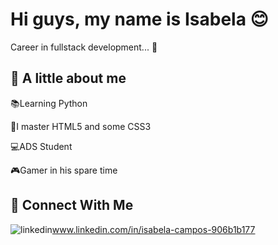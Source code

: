 
# Hi guys, my name is Isabela 😊

Career in fullstack development... 💫

## 🚀 A little about me

📚Learning Python

🔎I master HTML5 and some CSS3 

💻ADS Student 

🎮Gamer in his spare time


## 👤 Connect With Me

![linkedin](https://img.shields.io/badge/linkedin-0A66C2?style=for-the-badge&logo=linkedin&logoColor=white)www.linkedin.com/in/isabela-campos-906b1b177




